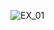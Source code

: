 ![EX_01](https://github.com/ElaYJ/supplement/assets/153154981/30b4a9d7-24e8-4a19-96bb-5d9f6c9def33)
